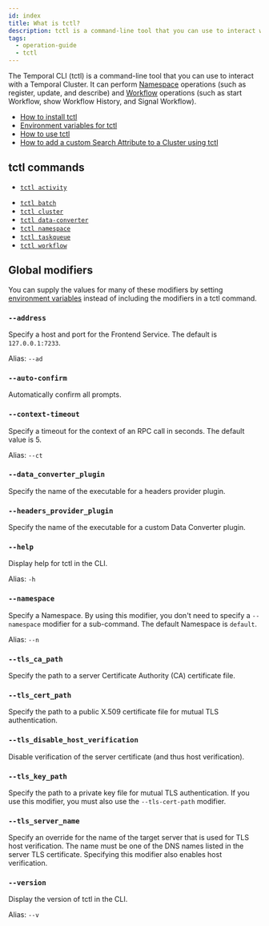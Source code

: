 ```yaml
---
id: index
title: What is tctl?
description: tctl is a command-line tool that you can use to interact with a Temporal Cluster.
tags:
  - operation-guide
  - tctl
---
```


The Temporal CLI (tctl) is a command-line tool that you can use to interact with a Temporal Cluster.
It can perform [Namespace](/docs/concepts/what-is-a-namespace) operations (such as register, update, and describe) and [Workflow](/docs/concepts/what-is-a-workflow) operations (such as start
Workflow, show Workflow History, and Signal Workflow).

- [How to install tctl](/docs/tctl/how-to-install-tctl)
- [Environment variables for tctl](/docs/tctl/environment-variables)
- [How to use tctl](/docs/tctl/how-to-use-tctl)
- [How to add a custom Search Attribute to a Cluster using tctl](/docs/tctl/how-to-add-a-custom-search-attribute-to-a-cluster-using-tctl)

## tctl commands

- [`tctl activity`](/docs/tctl/activity)
<!-- - [`tctl admin`](/docs/tctl/admin) -->
- [`tctl batch`](/docs/tctl/batch)
- [`tctl cluster`](/docs/tctl/cluster)
- [`tctl data-converter`](/docs/tctl/data-converter)
- [`tctl namespace`](/docs/tctl/namespace)
- [`tctl taskqueue`](/docs/tctl/taskqueue)
- [`tctl workflow`](/docs/tctl/workflow)

## Global modifiers

You can supply the values for many of these modifiers by setting [environment variables](/docs/tctl/environment-variables) instead of including the modifiers in a tctl command.

### `--address`

Specify a host and port for the Frontend Service.
The default is `127.0.0.1:7233`.

Alias: `--ad`

### `--auto-confirm`

Automatically confirm all prompts.

### `--context-timeout`

Specify a timeout for the context of an RPC call in seconds.
The default value is 5.

Alias: `--ct`

### `--data_converter_plugin`

Specify the name of the executable for a headers provider plugin.

### `--headers_provider_plugin`

Specify the name of the executable for a custom Data Converter plugin.

### `--help`

Display help for tctl in the CLI.

Alias: `-h`

### `--namespace`

Specify a Namespace.
By using this modifier, you don't need to specify a `--namespace` modifier for a sub-command.
The default Namespace is `default`.

Alias: `--n`

### `--tls_ca_path`

Specify the path to a server Certificate Authority (CA) certificate file.

### `--tls_cert_path`

Specify the path to a public X.509 certificate file for mutual TLS authentication.

### `--tls_disable_host_verification`

Disable verification of the server certificate (and thus host verification).

### `--tls_key_path`

Specify the path to a private key file for mutual TLS authentication.
If you use this modifier, you must also use the `--tls-cert-path` modifier.

### `--tls_server_name`

Specify an override for the name of the target server that is used for TLS host verification.
The name must be one of the DNS names listed in the server TLS certificate.
Specifying this modifier also enables host verification.

### `--version`

Display the version of tctl in the CLI.

Alias: `--v`